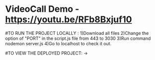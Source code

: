 # VideoCall Demo - https://youtu.be/RFb8Bxjuf10

#TO RUN THE PROJECT LOCALLY :
1)Download all files 
2)Change the option of "PORT" in the script.js file from 443 to 3030
3)Run command nodemon server.js
4)Go to localhost to check it out.

#TO VIEW THE DEPLOYED PROJECT:
->



